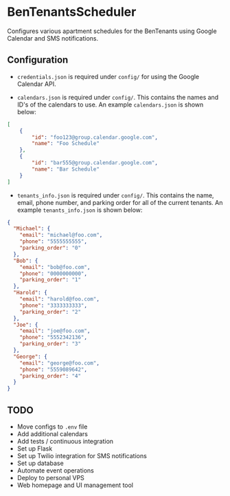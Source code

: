 # BenTenantsScheduler

Configures various apartment schedules for the BenTenants using Google Calendar and SMS notifications.

## Configuration

- `credentials.json` is required under `config/` for using the Google Calendar API.

- `calendars.json` is required under `config/`. This contains the names and ID's of the calendars to use. An example `calendars.json` is shown below:

```json
[
    {
        "id": "foo123@group.calendar.google.com",
        "name": "Foo Schedule"
    },
    {
        "id": "bar555@group.calendar.google.com",
        "name": "Bar Schedule"
    }
]
```

- `tenants_info.json` is required under `config/`. This contains the name, email, phone number, and parking order for all of the current tenants. An example `tenants_info.json` is shown below:

```json
{
  "Michael": {
    "email": "michael@foo.com",
    "phone": "5555555555",
    "parking_order": "0"
  },
  "Bob": {
    "email": "bob@foo.com",
    "phone": "0000000000",
    "parking_order": "1"
  },
  "Harold": {
    "email": "harold@foo.com",
    "phone": "3333333333",
    "parking_order": "2"
  },
  "Joe": {
    "email": "joe@foo.com",
    "phone": "5552342136",
    "parking_order": "3"
  },
  "George": {
    "email": "george@foo.com",
    "phone": "5559089642",
    "parking_order": "4"
  }
}
```

## TODO

- Move configs to `.env` file
- Add additional calendars
- Add tests / continuous integration
- Set up Flask
- Set up Twilio integration for SMS notifications
- Set up database
- Automate event operations
- Deploy to personal VPS
- Web homepage and UI management tool
